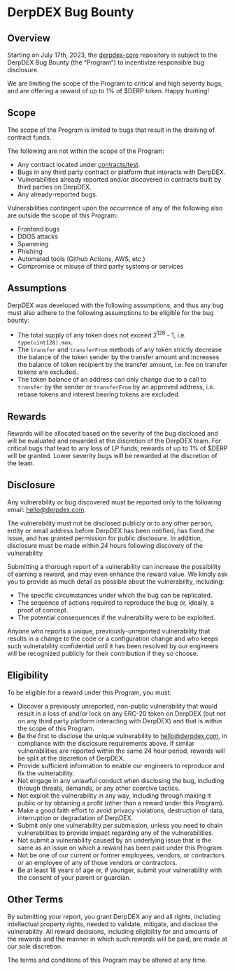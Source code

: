 # DerpDEX Bug Bounty

## Overview

Starting on July 17th, 2023, the [derpdex-core](https://github.com/derpdex-official/derpdex-core) repository is subject to the DerpDEX Bug Bounty (the “Program”) to incentivize responsible bug disclosure.

We are limiting the scope of the Program to critical and high severity bugs, and are offering a reward of up to 1% of $DERP token. Happy hunting!

## Scope

The scope of the Program is limited to bugs that result in the draining of contract funds.

The following are not within the scope of the Program:

- Any contract located under [contracts/test](./contracts/test).
- Bugs in any third party contract or platform that interacts with DerpDEX.
- Vulnerabilities already reported and/or discovered in contracts built by third parties on DerpDEX.
- Any already-reported bugs.

Vulnerabilities contingent upon the occurrence of any of the following also are outside the scope of this Program:

- Frontend bugs
- DDOS attacks
- Spamming
- Phishing
- Automated tools (Github Actions, AWS, etc.)
- Compromise or misuse of third party systems or services

## Assumptions

DerpDEX was developed with the following assumptions, and thus any bug must also adhere to the following assumptions
to be eligible for the bug bounty:

- The total supply of any token does not exceed 2<sup>128</sup> - 1, i.e. `type(uint128).max`.
- The `transfer` and `transferFrom` methods of any token strictly decrease the balance of the token sender by the transfer amount and increases the balance of token recipient by the transfer amount, i.e. fee on transfer tokens are excluded.
- The token balance of an address can only change due to a call to `transfer` by the sender or `transferFrom` by an approved address, i.e. rebase tokens and interest bearing tokens are excluded.

## Rewards

Rewards will be allocated based on the severity of the bug disclosed and will be evaluated and rewarded at the discretion of the DerpDEX team. For critical bugs that lead to any loss of LP funds, rewards of up to 1% of $DERP will be granted. Lower severity bugs will be rewarded at the discretion of the team. 

## Disclosure

Any vulnerability or bug discovered must be reported only to the following email: [hello@derpdex.com](mailto:hello@derpdex.com).

The vulnerability must not be disclosed publicly or to any other person, entity or email address before DerpDEX has been notified, has fixed the issue, and has granted permission for public disclosure. In addition, disclosure must be made within 24 hours following discovery of the vulnerability.

Submitting a thorough report of a vulnerability can increase the possibility of earning a reward, and may even enhance the reward value. We kindly ask you to provide as much detail as possible about the vulnerability, including:

- The specific circumstances under which the bug can be replicated.
- The sequence of actions required to reproduce the bug or, ideally, a proof of concept.
- The potential consequences if the vulnerability were to be exploited.

Anyone who reports a unique, previously-unreported vulnerability that results in a change to the code or a configuration change and who keeps such vulnerability confidential until it has been resolved by our engineers will be recognized publicly for their contribution if they so choose.

## Eligibility

To be eligible for a reward under this Program, you must:

- Discover a previously unreported, non-public vulnerability that would result in a loss of and/or lock on any ERC-20 token on DerpDEX (but not on any third party platform interacting with DerpDEX) and that is within the scope of this Program. 
- Be the first to disclose the unique vulnerability to [hello@derpdex.com](mailto:hello@derpdex.com), in compliance with the disclosure requirements above. If similar vulnerabilities are reported within the same 24 hour period, rewards will be split at the discretion of DerpDEX.
- Provide sufficient information to enable our engineers to reproduce and fix the vulnerability.
- Not engage in any unlawful conduct when disclosing the bug, including through threats, demands, or any other coercive tactics.
- Not exploit the vulnerability in any way, including through making it public or by obtaining a profit (other than a reward under this Program).
- Make a good faith effort to avoid privacy violations, destruction of data, interruption or degradation of DerpDEX.
- Submit only one vulnerability per submission, unless you need to chain vulnerabilities to provide impact regarding any of the vulnerabilities.
- Not submit a vulnerability caused by an underlying issue that is the same as an issue on which a reward has been paid under this Program.
- Not be one of our current or former employees, vendors, or contractors or an employee of any of those vendors or contractors.
- Be at least 18 years of age or, if younger, submit your vulnerability with the consent of your parent or guardian.

## Other Terms

By submitting your report, you grant DerpDEX any and all rights, including intellectual property rights, needed to validate, mitigate, and disclose the vulnerability. All reward decisions, including eligibility for and amounts of the rewards and the manner in which such rewards will be paid, are made at our sole discretion.

The terms and conditions of this Program may be altered at any time.
